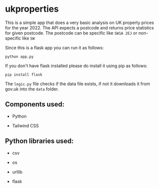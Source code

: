 # ukproperties

This is a simple app that does a very basic analysis on UK property prices for the year 2022.
The API expects a postcode and returns price statistics for given postcode.
The postcode can be specific like `SW1A 2EJ` or non-specific like `SW`

Since this is a flask app you can run it as follows: 

`python app.py`


If you don't have flask installed please do install it using pip as follows:

`pip install flask`

The `logic.py` file checks if the data file exists, if not it downloads it from gov.uk into the `data` folder.

## Components used:

- Python

- Tailwind CSS


## Python libraries used:

- csv

- os

- urllib

- flask


